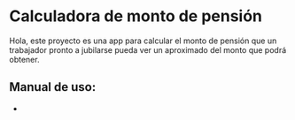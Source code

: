 # Calculadora de monto de pensión
Hola, este proyecto es una app para calcular el monto de pensión que un trabajador pronto a jubilarse pueda ver un aproximado del monto que podrá obtener.

## Manual de uso:
 - 
